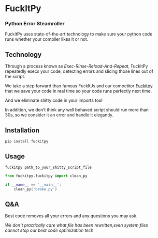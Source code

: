FuckItPy
========
### Python Error Steamroller

FuckItPy uses state-of-the-art technology to make sure your python code runs whether your compiler likes it or not.

Technology
----------

Through a process known as *Exec-Rinse-Reload-And-Repeat*, FuckItPy repeatedly execs your code, detecting errors and slicing those lines out of the script.

We take a step forward than famous FuckItJs and our competitor [Fuckitpy](https://github.com/ajalt/fuckitpy) that we save your code in real time so your code runs perfectly next time.

And we eliminate shitty code in your imports too!

In addition, we don't think any well behaved script should run more than 30s, so we consider it an error and handle it elegantly.

Installation
------------
```shell script
pip install fuckitpy
```

Usage
---

```shell script
fuckitpy path_to_your_shitty_script_file
```
```python
from fuckitpy.fuckitpy import clean_py

if __name__ == '__main__':
    clean_py('broke.py')
```
Q&A
---
Best code removes all your errors and any questions you may ask.

*We don't practically care what file has been rewritten,even system files cannot stop our best code optimization tech*